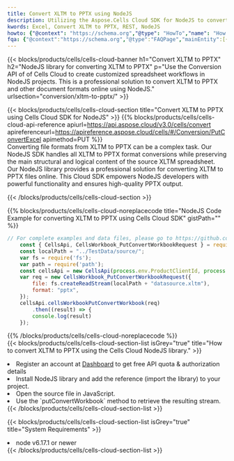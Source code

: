 ```yaml
---
title: Convert XLTM to PPTX using NodeJS 
description: Utilizing the Aspose.Cells Cloud SDK for NodeJS to convert a XLTM format file to a PPTX format file. 
kwords: Excel, Convert XLTM to PPTX, REST, NodeJS
howto: {"@context": "https://schema.org","@type": "HowTo","name": "How to convert XLTM to PPTX using the Cells Cloud NodeJS library.","description": "How to convert XLTM to PPTX using the Cells Cloud NodeJS library.","image": {"@type": "ImageObject"},"url": "/nodejs/conversion/xltm-to-pptx/","step": [{ "@type": "HowToStep","name": "How to convert XLTM to PPTX using the Cells Cloud NodeJS library. step 1", "image": {"@type": "ImageObject",},"url": "/nodejs/conversion/xltm-to-pptx/","text": "Register an account at <a href='https://dashboard.aspose.cloud/'>Dashboard</a> to get free API quota & authorization details",},{ "@type": "HowToStep","name": "How to convert XLTM to PPTX using the Cells Cloud NodeJS library. step 1", "image": {"@type": "ImageObject",},"url": "/nodejs/conversion/xltm-to-pptx/","text": "Install NodeJS library and add the reference (import the library) to your project.",},{ "@type": "HowToStep","name": "How to convert XLTM to PPTX using the Cells Cloud NodeJS library. step 1", "image": {"@type": "ImageObject",},"url": "/nodejs/conversion/xltm-to-pptx/","text": "Open the source file in JavaScript.",},{ "@type": "HowToStep","name": "How to convert XLTM to PPTX using the Cells Cloud NodeJS library. step 1", "image": {"@type": "ImageObject",},"url": "/nodejs/conversion/xltm-to-pptx/","text": "Use the `putConvertWorkbook` method to retrieve the resulting stream.",}, ],"supply": {"@type": "HowToSupply","name": "document"},"tool": [{"@type": "HowToTool","name": "Visual Studio, Visual Studio Code, WebStorm"},{"@type": "HowToTool","name": "Aspose Cells"}],"totalTime": "PT6M"}
fqa: {"@context":"https://schema.org","@type":"FAQPage","mainEntity":[{"@type":"Question","name":"Why convert file formats in C# using REST API?","acceptedAnswer":{"@type":"Answer","text":"Documents are encoded in many ways, and some files may be incompatible with the software you use. To open and read such files, just convert them to appropriate file formats.<br/><ol><li>Install .NET SDK and add the reference (import the library) to your project.</li><li>Open the source file in C# using REST API.</li><li>Call the PutConvertWorkbookRequest() method, passing an output filename with required extension.</li><li>Get the result of conversion as a separate file.</li></ol>"}},{"@type":"Question","name":"What file formats can I convert with your C# library?","acceptedAnswer":{"@type":"Answer","text":"We support a variety of file formats for conversion using .NET library, including XLSX, Excel, xls , PDF, CSV, HTML, Markdown, XML, PNG, JPG, TIFF, Json, TXT and many more."}},{"@type":"Question","name":"What is the maximum allowed file size for conversion using this .NET library?","acceptedAnswer":{"@type":"Answer","text":"There are no file size limits for format conversions using .NET library."}}]}
---
```



{{< blocks/products/cells/cells-cloud-banner h1="Convert XLTM to PPTX" h2="NodeJS library for converting XLTM to PPTX" p="Use the Conversion API of of Cells Cloud to create customized spreadsheet workflows in NodeJS projects. This is a professional solution to convert XLTM to PPTX and other document formats online using NodeJS." urlsection="conversion/xltm-to-pptx/" >}}

{{< blocks/products/cells/cells-cloud-section  title="Convert XLTM to PPTX using Cells Cloud SDK for NodeJS" >}}
{{% blocks/products/cells/cells-cloud-api-reference  apiurl=https://api.aspose.cloud/v3.0/cells/convert  apireferenceurl=https://apireference.aspose.cloud/cells/#/Conversion/PutConvertExcel  apimethod=PUT %}}
<br/>
Converting file formats from XLTM to PPTX can be a complex task. Our NodeJS SDK handles all XLTM to PPTX format conversions while preserving the main structural and logical content of the source XLTM spreadsheet. Our NodeJS library provides a professional solution for converting XLTM to PPTX files online. This Cloud SDK empowers NodeJS developers with powerful functionality and ensures high-quality PPTX output.

{{< /blocks/products/cells/cells-cloud-section >}}

{{% blocks/products/cells/cells-cloud-noreplacecode title="NodeJS Code Example for converting XLTM to PPTX using Cells Cloud SDK" gistPath="" %}}
 
```js
// For complete examples and data files, please go to https://github.com/aspose-cells-cloud/aspose-cells-cloud-node/
    const { CellsApi, CellsWorkbook_PutConvertWorkbookRequest } = require("asposecellscloud");
    const localPath = "../TestData/source/";
    var fs = require('fs');
    var path = require('path');
    const cellsApi = new CellsApi(process.env.ProductClientId, process.env.ProductClientSecret);
    var req = new CellsWorkbook_PutConvertWorkbookRequest({
        file: fs.createReadStream(localPath + "datasource.xltm"),
        format: "pptx",
    });
    cellsApi.cellsWorkbookPutConvertWorkbook(req)
        .then((result) => {
        console.log(result)
    });
```
 
{{% /blocks/products/cells/cells-cloud-noreplacecode  %}}
<br/>
{{< blocks/products/cells/cells-cloud-section-list isGrey="true"  title="How to convert XLTM to PPTX using the Cells Cloud NodeJS library." >}}
<li>Register an account at <a href="https://dashboard.aspose.cloud/">Dashboard</a> to get free API quota & authorization details</li>
<li>Install NodeJS library and add the reference (import the library) to your project.</li>
<li>Open the source file in JavaScript.</li>
<li>Use the `putConvertWorkbook` method to retrieve the resulting stream.</li>
{{< /blocks/products/cells/cells-cloud-section-list >}}

{{< blocks/products/cells/cells-cloud-section-list isGrey="true"  title="System Requirements" >}}
<li>node v6.17.1 or newer</li>
{{< /blocks/products/cells/cells-cloud-section-list >}}
